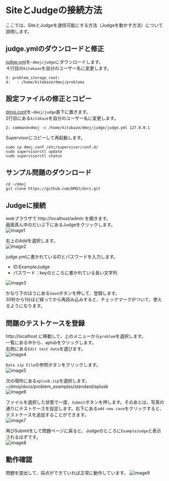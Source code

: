 # SiteとJudgeの接続方法
ここでは、SiteとJudgeを通信可能にする方法（Judgeを動かす方法）について説明します。

## judge.ymlのダウンロードと修正
[judge.yml](https://raw.githubusercontent.com/kitakaze0804/DMOJ-Setting/master/setting-files/judge.yml)を`~dmoj/judge`にダウンロードします。  
４行目の`kitakaze`を自分のユーザー名に変更します。
```
3: problem_storage_root: 
4:   - /home/kitakaze/dmoj/problems
```
## 設定ファイルの修正とコピー
[dmoj.conf](https://raw.githubusercontent.com/kitakaze0804/DMOJ-Setting/master/setting-files/dmoj.conf)を`~dmoj/judge`直下に置きます。  
2行目にある`kitakaze`を自分のユーザー名に変更します。
```
2: command=dmoj -c /home/kitakaze/dmoj/judge/judge.yml 127.0.0.1
```
Supervisorにコピーして再起動します。
```
sudo cp dmoj.conf /etc/supervisor/conf.d/
sudo supervisorctl update
sudo supervisorctl status
```
## サンプル問題のダウンロード
```
cd ~/dmoj
git clone https://github.com/DMOJ/docs.git
```

## Judgeに接続
webブラウザで http://localhost/admin を開きます。  
画面真ん中のだいぶ下にあるJudgeをクリックします。  
![image1](https://raw.githubusercontent.com/kitakaze0804/DMOJ-Setting/master/images/judge_connection1.png)  

右上のAddを選択します。  
![image2](https://raw.githubusercontent.com/kitakaze0804/DMOJ-Setting/master/images/judge_connection2.png)  

judge.ymlに書かれているIDとパスワードを入力します。  
- ID:ExampleJudge
- パスワード：keyのところに書かれている長い文字列

![image3](https://raw.githubusercontent.com/kitakaze0804/DMOJ-Setting/master/images/judge_connection3.png)  

かなり下のほうにある`Save`ボタンを押して、登録します。  
30秒から1分ほど経ってから再読み込みすると、チェックマークがついて、使えるようになります。

## 問題のテストケースを登録
http://localhost に移動して、上のメニューから`problem`を選択します。  
一覧にある中から、aplubをクリックします。  
右側にある`Edit test data`を選びます。  
![image4](https://raw.githubusercontent.com/kitakaze0804/DMOJ-Setting/master/images/judge_connection4.png)  

`Data zip File`の参照ボタンをクリックします。  
![image5](https://raw.githubusercontent.com/kitakaze0804/DMOJ-Setting/master/images/judge_connection5.png)  

次の場所にある`aplusb.zip`を選択します。 
~/dmoj/docs/problem_examples/standard/aplusb  
![image6](https://raw.githubusercontent.com/kitakaze0804/DMOJ-Setting/master/images/judge_connection6.png)  

ファイルを選択した状態で一度、`Submit`ボタンを押します。そのあとは、写真の通りにテストケースを設定します。右下にある`add new case`をクリックすると、テストケースを追加することができます。  
![image7](https://raw.githubusercontent.com/kitakaze0804/DMOJ-Setting/master/images/judge_connection7.png)  

再びSubmitをして問題ページに戻ると、Judgeのところに`ExampleJudge`と表示されるはずです。  
![image8](https://raw.githubusercontent.com/kitakaze0804/DMOJ-Setting/master/images/judge_connection8.png)  

## 動作確認
問題を提出して、採点ができていれば正常に動作しています。
![image9](https://raw.githubusercontent.com/kitakaze0804/DMOJ-Setting/master/images/judge_connection9.png)  
